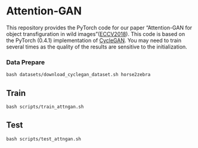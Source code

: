 # Attention-GAN
This repository provides the PyTorch code for our paper “Attention-GAN for object transfiguration in wild images”([ECCV2018](https://eccv2018.org/openaccess/content_ECCV_2018/papers/Xinyuan_Chen_Attention-GAN_for_Object_ECCV_2018_paper.pdf)). This code is based on the PyTorch (0.4.1) implementation of [CycleGAN](https://github.com/junyanz/pytorch-CycleGAN-and-pix2pix). You may need to train several times as the quality of the results are sensitive to the initialization.
### Data Prepare
    bash datasets/download_cyclegan_dataset.sh horse2zebra
## Train
    bash scripts/train_attngan.sh

## Test
    bash scripts/test_attngan.sh

